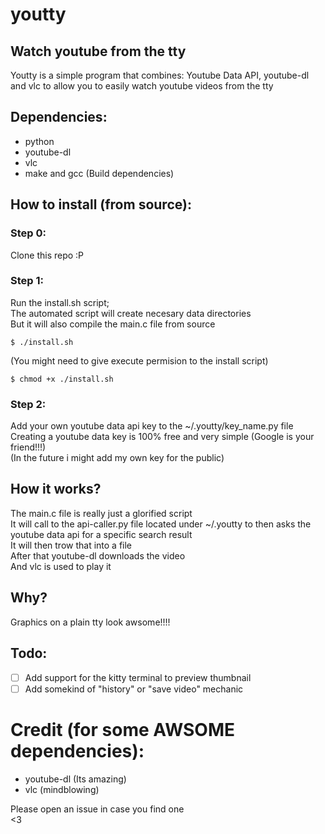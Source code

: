 # youtty
## Watch youtube from the tty
Youtty is a simple program that combines: Youtube Data API, youtube-dl and vlc to allow you to easily watch youtube videos from the tty  
## Dependencies:  
- python  
- youtube-dl  
- vlc  
- make and gcc (Build dependencies)  
## How to install (from source):
### Step 0:
Clone this repo :P  
### Step 1:
Run the install.sh script;  
The automated script will create necesary data directories  
But it will also compile the main.c file from source
```
$ ./install.sh  
```
(You might need to give execute permision to the install script)
```
$ chmod +x ./install.sh  
```
### Step 2:
Add your own youtube data api key to the ~/.youtty/key_name.py file  
Creating a youtube data key is 100% free and very simple (Google is your friend!!!)  
(In the future i might add my own key for the public)  
## How it works?
The main.c file is really just a glorified script  
It will call to the api-caller.py file located under ~/.youtty to then asks the youtube data api for a specific search result  
It will then trow that into a file  
After that youtube-dl downloads the video  
And vlc is used to play it  
## Why?
Graphics on a plain tty look awsome!!!!  
## Todo:
- [ ] Add support for the kitty terminal to preview thumbnail
- [ ] Add somekind of "history" or "save video" mechanic
# Credit (for some AWSOME dependencies):
- youtube-dl (Its amazing)
- vlc (mindblowing)
  
Please open an issue in case you find one  
<3  